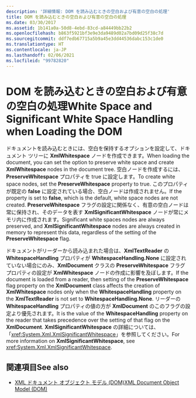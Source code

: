 ```yaml
---
description: '詳細情報: DOM を読み込むときの空白および有意の空白の処理'
title: DOM を読み込むときの空白および有意の空白の処理
ms.date: 03/30/2017
ms.assetid: 1b141a0a-50d8-4ebd-83cd-a84449bb22b2
ms.openlocfilehash: b863f5921bf3e9e3da9489d02a7bd09d25f38c7d
ms.sourcegitcommit: ddf7edb67715a5b9a45e3dd44536dabc153c1de0
ms.translationtype: HT
ms.contentlocale: ja-JP
ms.lasthandoff: 02/06/2021
ms.locfileid: "99782820"
---
```

# <a name="white-space-and-significant-white-space-handling-when-loading-the-dom"></a><span data-ttu-id="7de31-103">DOM を読み込むときの空白および有意の空白の処理</span><span class="sxs-lookup"><span data-stu-id="7de31-103">White Space and Significant White Space Handling when Loading the DOM</span></span>

<span data-ttu-id="7de31-104">ドキュメントを読み込むときには、空白を保持するオプションを設定して、ドキュメント ツリーに **XmlWhitespace** ノードを作成できます。</span><span class="sxs-lookup"><span data-stu-id="7de31-104">When loading the document, you can set the option to preserve white space and create **XmlWhitespace** nodes in the document tree.</span></span> <span data-ttu-id="7de31-105">空白ノードを作成するには、**PreserveWhitespace** プロパティを true に設定します。</span><span class="sxs-lookup"><span data-stu-id="7de31-105">To create white space nodes, set the **PreserveWhitespace** property to true.</span></span> <span data-ttu-id="7de31-106">このプロパティが既定の **false** に設定されている場合、空白ノードは作成されません。</span><span class="sxs-lookup"><span data-stu-id="7de31-106">If the property is set to **false**, which is the default, white space nodes are not created.</span></span> <span data-ttu-id="7de31-107">**PreserveWhitespace** フラグの設定に関係なく、有意の空白ノードは常に保持され、そのデータを表す **XmlSignificantWhitespace** ノードが常にメモリ内に作成されます。</span><span class="sxs-lookup"><span data-stu-id="7de31-107">Significant white spaces nodes are always preserved, and **XmlSignificantWhitespace** nodes are always created in memory to represent this data, regardless of the setting of the **PreserveWhitespace** flag.</span></span>  
  
 <span data-ttu-id="7de31-108">ドキュメントがリーダーから読み込まれた場合は、**XmlTextReader** の **WhitespaceHandling** プロパティが **WhitespaceHandling.None** に設定されていない場合にのみ、**XmlDocument** クラスの **PreserveWhitespace** フラグ プロパティの設定が **XmlWhitespace** ノードの作成に影響を及ぼします。</span><span class="sxs-lookup"><span data-stu-id="7de31-108">If the document is loaded from a reader, then setting of the **PreserveWhitespace** flag property on the **XmlDocument** class affects the creation of **XmlWhitespace** nodes only when the **WhitespaceHandling** property on the **XmlTextReader** is not set to **WhitespaceHandling.None**.</span></span> <span data-ttu-id="7de31-109">リーダーの **WhitespaceHandling** プロパティの値の方が **XmlDocument** のこのフラグの設定より優先されます。</span><span class="sxs-lookup"><span data-stu-id="7de31-109">It is the value of the **WhitespaceHandling** property on the reader that takes precedence over the setting of that flag on the **XmlDocument**.</span></span> <span data-ttu-id="7de31-110">**XmlSignificantWhitespace** の詳細については、「<xref:System.Xml.XmlSignificantWhitespace>」を参照してください。</span><span class="sxs-lookup"><span data-stu-id="7de31-110">For more information on **XmlSignificantWhitespace**, see <xref:System.Xml.XmlSignificantWhitespace>.</span></span>  
  
## <a name="see-also"></a><span data-ttu-id="7de31-111">関連項目</span><span class="sxs-lookup"><span data-stu-id="7de31-111">See also</span></span>

- [<span data-ttu-id="7de31-112">XML ドキュメント オブジェクト モデル (DOM)</span><span class="sxs-lookup"><span data-stu-id="7de31-112">XML Document Object Model (DOM)</span></span>](xml-document-object-model-dom.md)
